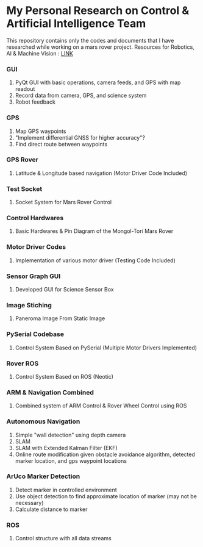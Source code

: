 # My Personal Research on Control & Artificial Intelligence Team 

This repository contains only the codes and documents that I have researched while working on a mars rover project.
Resources for Robotics, AI & Machine Vision : [LINK](https://drive.google.com/drive/folders/15hlrJVCkR0A-OqXL3u-sM8IN8gX-_Gwe?usp=sharing)
### GUI
1. PyQt GUI with basic operations, camera feeds, and GPS with map readout
2. Record data from camera, GPS, and science system
3. Robot feedback

### GPS
1. Map GPS waypoints
2. "Implement differential GNSS for higher accuracy"?
3. Find direct route between waypoints

### GPS Rover
1. Latitude & Longitude based navigation (Motor Driver Code Included) 

### Test Socket
1. Socket System for Mars Rover Control 

### Control Hardwares 
1. Basic Hardwares & Pin Diagram of the Mongol-Tori Mars Rover 

### Motor Driver Codes
1. Implementation of various motor driver (Testing Code Included) 

### Sensor Graph GUI
1. Developed GUI for Science Sensor Box

### Image Stiching 
1. Paneroma Image From Static Image

### PySerial Codebase
1. Control System Based on PySerial (Multiple Motor Drivers Implemented) 

### Rover ROS
1. Control System Based on ROS (Neotic) 

### ARM & Navigation Combined 
1. Combined system of ARM Control & Rover Wheel Control using ROS


### Autonomous Navigation
1. Simple "wall detection" using depth camera
2. SLAM
3. SLAM with Extended Kalman Filter (EKF)
4. Online route modification given obstacle avoidance algorithm, detected marker location, and gps waypoint locations

### ArUco Marker Detection
1. Detect marker in controlled environment
2. Use object detection to find approximate location of marker (may not be necessary)
3. Calculate distance to marker

### ROS
1. Control structure with all data streams
